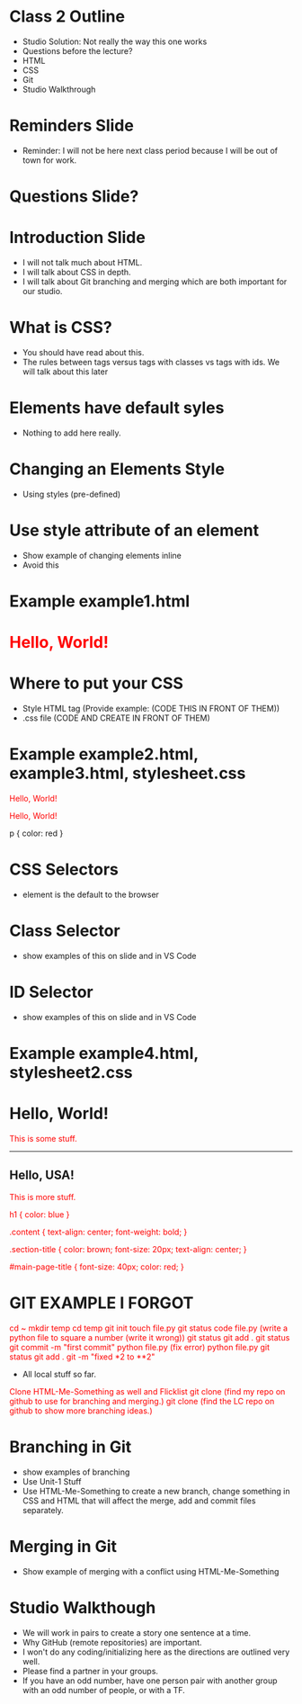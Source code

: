 # Class 2 Outline
- Studio Solution: Not really the way this one works
- Questions before the lecture?
- HTML
- CSS
- Git
- Studio Walkthrough

# Reminders Slide
- Reminder: I will not be here next class period because I will be out of town for work. 


# Questions Slide?

# Introduction Slide
- I will not talk much about HTML.
- I will talk about CSS in depth.
- I will talk about Git branching and merging which are both important for our studio.

# What is CSS?
- You should have read about this.
- The rules between tags versus tags with classes vs tags with ids. We will talk about this later

# Elements have default syles
- Nothing to add here really. 

# Changing an Elements Style
- Using styles (pre-defined)

# Use style attribute of an element
- Show example of changing elements inline
- Avoid this

<!--Example:-->
# Example example1.html
<!DOCTYPE html>
<html>
    <head>
    </head>
    <body>
        <h1 style="color: red;">Hello, World!</h1>
    </body>
</html>

<!-- end example -->

# Where to put your CSS
- Style HTML tag (Provide example: (CODE THIS IN FRONT OF THEM))
- .css file (CODE AND CREATE IN FRONT OF THEM)

<!--Examples:-->
# Example example2.html, example3.html, stylesheet.css

<!--example2.html-->

<!DOCTYPE html>
<html>
    <head>
        <style type="text/css">
	        p {
		        color: red;
            }
        </style>
    </head>
    <body>
        <p>Hello, World!</p>
    </body>
</html>

<!--example3.html and stylesheet1.css-->

<!DOCTYPE html>
<html>
    <head>
        <link rel="stylesheet" href="css/stylesheet1.css">
    </head>
    <body>
        <p>Hello, World!</p>
    </body>
</html>
p {
    color: red
}

<!-- end examples -->

# CSS Selectors
- element is the default to the browser

# Class Selector
- show examples of this on slide and in VS Code

# ID Selector
- show examples of this on slide and in VS Code

<!--Examples:-->
# Example example4.html, stylesheet2.css


<!--example4.html and stylesheet2.css-->

<!DOCTYPE html>
<html>
    <head>
        <link rel="stylesheet" href="css/stylesheet2.css">
    </head>
    <body>
        <h1 id="main-page-title" class="section-title">Hello, World!</h1>
        <p class="content">This is some stuff.</p>
        <hr/>
        <h2 class="section-title">Hello, USA!</h2>
        <p class="content">This is more stuff.</p>        
    </body>
</html>

h1 {
    color: blue
}

.content {
    text-align: center;
    font-weight: bold;
}

.section-title {
    color: brown;
    font-size: 20px;
    text-align: center;
}

#main-page-title {
    font-size: 40px;
    color: red;
}


<!-- end examples -->


<!--TODO-->

# GIT EXAMPLE I FORGOT
cd ~
mkdir temp
cd temp
git init
touch file.py
git status
code file.py
(write a python file to square a number (write it wrong))
git status
git add .
git status
git commit -m "first commit"
python file.py
(fix error)
python file.py 
git status
git add .
git -m "fixed *2 to **2"

- All local stuff so far. 

Clone HTML-Me-Something as well and Flicklist
git clone (find my repo on github to use for branching and merging.)
git clone (find the LC repo on github to show more branching ideas.)

# Branching in Git
- show examples of branching 
- Use Unit-1 Stuff 
- Use HTML-Me-Something to create a new branch, change something in CSS and HTML that will affect the merge, add and commit files separately.

# Merging in Git
- Show example of merging with a conflict using HTML-Me-Something

# Studio Walkthough
- We will work in pairs to create a story one sentence at a time. 
- Why GitHub (remote repositories) are important.
- I won't do any coding/initializing here as the directions are outlined very well. 
- Please find a partner in your groups. 
- If you have an odd number, have one person pair with another group with an odd number of people, or with a TF. 


